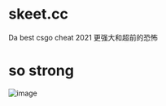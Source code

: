 # skeet.cc
Da best csgo cheat 2021 更强大和超前的恐怖



 
# so strong
![image](https://user-images.githubusercontent.com/85663797/182668773-b4ff1b0b-d7fa-4f0a-aed2-a3adf5cb2042.png)
